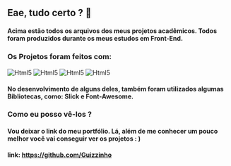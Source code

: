 ## Eae, tudo certo ? 👋 

#### Acima estão todos os arquivos dos meus projetos acadêmicos. Todos foram produzidos durante os meus estudos em Front-End.

### Os Projetos foram feitos com: 

<div style="display: inline_block">
    <img align="center" alt="Html5" src="https://img.shields.io/badge/HTML5-E34F26?style=for-the-badge&logo=html5&logoColor=white"/>  
    <img align="center" alt="Html5" src="https://img.shields.io/badge/CSS3-1572B6?style=for-the-badge&logo=css3&logoColor=white"/> 
    <img align="center" alt="Html5" src="https://img.shields.io/badge/JavaScript-323330?style=for-the-badge&logo=javascript&logoColor=F7DF1E"/> 
    <img align="center" alt="Html5" src="https://img.shields.io/badge/jQuery-0769AD?style=for-the-badge&logo=jquery&logoColor=white"/> 
</div>

#### No desenvolvimento de alguns deles, também foram utilizados algumas Bibliotecas, como: Slick e Font-Awesome.


### Como eu posso vê-los ?

#### Vou deixar o link do meu portfólio. Lá, além de me conhecer um pouco melhor você vai conseguir ver os projetos  : ) 

#### link: https://github.com/Guizzinho






